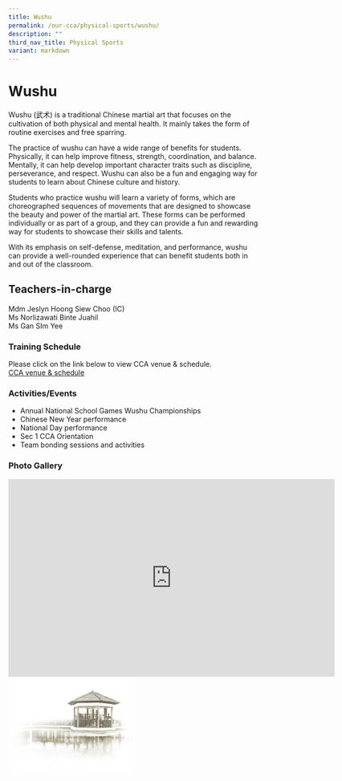 ```yaml
---
title: Wushu
permalink: /our-cca/physical-sports/wushu/
description: ""
third_nav_title: Physical Sports
variant: markdown
---
```

# **Wushu**

Wushu (武术) is a traditional Chinese martial art that focuses on the cultivation of both physical and mental health. It mainly takes the form of routine exercises and free sparring. 

The practice of wushu can have a wide range of benefits for students. Physically, it can help improve fitness, strength, coordination, and balance. Mentally, it can help develop important character traits such as discipline, perseverance, and respect. Wushu can also be a fun and engaging way for students to learn about Chinese culture and history.

Students who practice wushu will learn a variety of forms, which are choreographed sequences of movements that are designed to showcase the beauty and power of the martial art. These forms can be performed individually or as part of a group, and they can provide a fun and rewarding way for students to showcase their skills and talents.

With its emphasis on self-defense, meditation, and performance, wushu can provide a well-rounded experience that can benefit students both in and out of the classroom.


## Teachers-in-charge   
Mdm Jeslyn Hoong Siew Choo (IC)<br>
Ms Norlizawati Binte Juahil<br>
Ms Gan SIm Yee<br>

### Training Schedule
Please click on the link below to view CCA venue &amp; schedule.&nbsp;  
[CCA venue &amp; schedule](/our-cca/cca/cca-venue-schedule/)

### Activities/Events
*   Annual National School Games Wushu Championships
*   Chinese New Year performance
*   National Day performance
*   Sec 1 CCA Orientation
*   Team bonding sessions and activities

### Photo Gallery
<iframe allowfullscreen="true" height="394" width="650" frameborder="0" src="https://docs.google.com/presentation/d/e/2PACX-1vQOMb8wFRmFDD9Y3pNE-BgutRu2bCk9bj5TOF2s6tEJrGTOyo6opUAzl-nQD-AFyrd49kPKFqNG-Cxd/embed?start=true&amp;loop=true&amp;delayms=5000"></iframe>


<img style="width:50%" src="/images/pavilion.png">